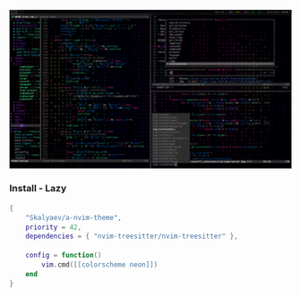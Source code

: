 ![](https://github.com/Skalyaev/a-nvim-theme/blob/main/preview.png)

### Install - Lazy

```lua
{
    "Skalyaev/a-nvim-theme",
    priority = 42,
    dependencies = { "nvim-treesitter/nvim-treesitter" },

    config = function()
        vim.cmd([[colorscheme neon]])
    end
}
```
